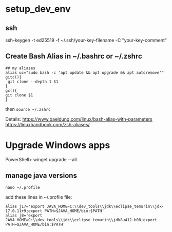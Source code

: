 # setup_dev_env
## ssh
ssh-keygen -t ed25519 -f ~/.ssh/your-key-filename -C "your-key-comment"

## Create Bash Alias in ~/.bashrc or ~/.zshrc
```
## my aliases
alias uc="sudo bash -c 'apt update && apt upgrade && apt autoremove'"
gitc(){
 git clone --depth 1 $1
}
gc(){
git clone $1
}
```
then ```source ~/.zshrc```

Details: https://www.baeldung.com/linux/bash-alias-with-parameters
https://linuxhandbook.com/zsh-aliases/

# Upgrade Windows apps
PowerShell> winget upgrade --all

## manage java versions
```
nano ~/.profile
```
add these lines in ~/.profile file:
```
alias j17='export JAVA_HOME=C:\\dev_tools\\jdk\\eclipse_temurin\\jdk-17.0.11+9;export PATH=$JAVA_HOME/bin:$PATH'
alias j8='export JAVA_HOME=C:\\dev_tools\\jdk\\eclipse_temurin\\jdk8u412-b08;export PATH=$JAVA_HOME/bin:$PATH'
```
